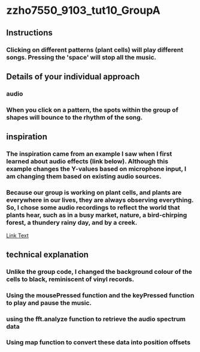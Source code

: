 # zzho7550_9103_tut10_GroupA
## Instructions
### Clicking on different patterns (plant cells) will play different songs. Pressing the 'space' will stop all the music.
## Details of your individual approach
### audio
### When you click on a pattern, the spots within the group of shapes will bounce to the rhythm of the song.
## inspiration
### The inspiration came from an example I saw when I first learned about audio effects (link below). Although this example changes the Y-values based on microphone input, I am changing them based on existing audio sources.
### Because our group is working on plant cells, and plants are everywhere in our lives, they are always observing everything. So, I chose some audio recordings to reflect the world that plants hear, such as in a busy market, nature, a bird-chirping forest, a thundery rainy day, and by a creek.
[Link Text](https://p5js.org/reference/#/p5.AudioIn)
## technical explanation 
### Unlike the group code, I changed the background colour of the cells to black, reminiscent of vinyl records.
### Using the mousePressed function and the keyPressed function to play and pause the music.
### using the fft.analyze function to retrieve the audio spectrum data 
### Using map function to convert these data into position offsets 